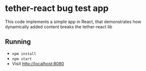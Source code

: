 # tether-react bug test app

This code implements a simple app in React, that demonstrates
how dynamically added content breaks the tether-react lib

## Running

* `npm install`
* `npm start`
* Visit [http://localhost:8080](http://localhost:8080)
